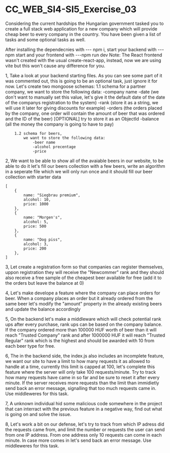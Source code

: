 # CC_WEB_SI4-SI5_Exercise_03

Considering the current hardships the Hungarian government tasked you to create a full stack web application for a new company which will provide cheap beer to every
company in the country. You have been given a list of tasks and some optional tasks as well.

After installing the dependecnies with --- npm i, start your backend with ---npm start and your frontend with ---npm run dev
Note: The React frontend wasn't created with the usual create-react-app, instead, now we are using vite but this won't cause any difference for you.



1, Take a look at your backend starting files. As you can see some part of it was commented out, this is going to be an optional task, just ignore it for now.
    Let's create two mongoose schemas:
        1.1 schema for a partner company,
            we want to store the following data:
                -company name
                -date (we don't want to manually set this value, let's give it the default date of the date of the companys registration to the system)
                -rank (store it as a string, we will use it later for giving discounts for example)
                -orders (the orders placed by the company, one order will contain the amount of beer that was ordered and the ID of the beer) [OPTIONAL] try to store it as an ObjectId
                -balance (all the money the company is going to have to pay)

        1.2 schema for beers,
            we want to store the following data:
                -beer name
                -alcohol precentage
                -price

2, We want to be able to show all of the avaiable beers in our website, to be able to do it let's fill our beers collection with a few beers, write an algorithm in a seperate file which we will only run once and it should fill our beer collection with starter data

    [
        {
            name: "Siegbrau premium",
            alcohol: 10,
            price: 1000
        },
        {
            name: "Morgen's",
            alcohol: 5,
            price: 500
        },
        {
            name: "Dog piss",
            alcohol: 3,
            price: 200
        },
    ]

3, Let create a registration form so that companies can register themselves, uppon registration they will receive the "Newcommer" rank and they should also receive a free sample of the cheapest beer available for free (add it to the orders but leave the balance at 0)

4, Let's make develope a feature where the company can place orders for beer. When a company places an order but it already ordered from the same beer let's modify the "amount" property in the already existing beers and update the balance accordingly  

5, On the backend let's make a middleware which will check potential rank ups after every purchase, rank ups can be based on the company balance. If the company ordered more than 100000 HUF worth of beer than it will reach "Trusted Company" rank and after 1000000 HUF it will reach "Trusted Regular" rank which is the highest and should be awarded with 10 from each beer type for free.

6, The in the backend side, the index.js also includes an incomplete feature, we want our site to have a limit to how many requests it as allowed to handle at a time, currently this limit is capped at 100, let's complete this feature where the server will only take 100 requests/minute. Try to track how many requests have came in so far and be sure to reset it after every minute. If the server receives more requests than the limit than immidietly send back an error message, signalling that too much requests came in. Use middleweres for this task.

7, A unknown individual hid some malicious code somewhere in the project that can interract with the previous feature in a negative way, find out what is going on and solve the issue.

8, Let's work a bit on our defense, let's try to track from which IP adress did the requests came from, and limit the number or requests the user can send from one IP address.
From one address only 10 requests can come in each minute. In case more comes in let's send back an error message. Use middleweres for this task.

